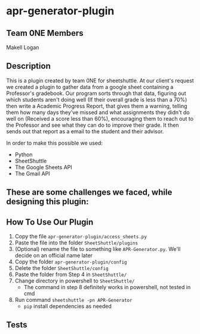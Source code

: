 # apr-generator-plugin

## Team 0NE Members
Makell Logan

## Description
This is a plugin created by team 0NE for sheetshuttle. At our client's request we created a plugin to gather data from a google sheet containing a Professor's gradebook. Our program sorts through that data, figuring out which students aren't doing well (If their overall grade is less than a 70%) then write a Academic Progress Report, that gives them a warning, telling them how many days they've missed and what assignments they didn't do well on (Received a score less than 60%), encouraging them to reach out to the Professor and see what they can do to improve their grade. It then sends out that report as a email to the student and their advisor. 

In order to make this possible we used:
- Python
- SheetShuttle
- The Google Sheets API
- The Gmail API

These are some challenges we faced, while designing this plugin:
-

## How To Use Our Plugin
1. Copy the file `apr-generator-plugin/access_sheets.py`
2. Paste the file into the folder `SheetShuttle/plugins`
3. (Optional) rename the file to something like `APR-Generator.py`. We'll decide on an official name later
4. Copy the folder `apr-generator-plugin/config`
5. Delete the folder `SheetShuttle/config`
6. Paste the folder from Step 4 in `SheetShuttle/`
7. Change directory in powershell to `SheetShuttle/`
    - The command in step 8 definitely works in powershell, not tested in cmd
8. Run command `sheetshuttle -pn APR-Generator`
    - `pip` install dependencies as needed


## Tests

